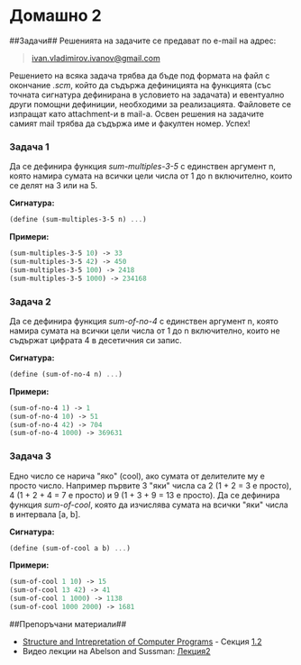 Домашно 2
===========

##Задачи##
Решенията на задачите се предават по e-mail на адрес:

> ivan.vladimirov.ivanov@gmail.com

Решението на всяка задача трябва да бъде под формата на файл с окончание *.scm*, който да съдържа дефиницията на функцията (със точната сигнатура дефинирана в условието на задачата) и евентуално други помощни дефиниции, необходими за реализацията. Файловете се изпращат като attachment-и в mail-a. Освен решения на задачите самият mail трябва да съдържа име и факултен номер. Успех!


### Задача 1 ###
Да се дефинира функция *sum-multiples-3-5* с единствен аргумент n, която намира сумата на всички цели числа от 1 до n включително, които се делят на 3 или на 5.

**Сигнатура:**
```scheme
(define (sum-multiples-3-5 n) ...)
```

**Примери:**
```scheme
(sum-multiples-3-5 10) -> 33
(sum-multiples-3-5 42) -> 450
(sum-multiples-3-5 100) -> 2418
(sum-multiples-3-5 1000) -> 234168
```

### Задача 2 ###
Да се дефинира функция *sum-of-no-4* с единствен аргумент n, която намира сумата на всички цели числа от 1 до n включително, които не съдържат цифрата 4 в десетичния си запис.

**Сигнатура:**
```scheme
(define (sum-of-no-4 n) ...)
```

**Примери:**
```scheme
(sum-of-no-4 1) -> 1
(sum-of-no-4 10) -> 51
(sum-of-no-4 42) -> 704
(sum-of-no-4 1000) -> 369631
```

### Задача 3 ###
Едно число се нарича "яко" (cool), ако сумата от делителите му е просто число. Например първите 3 "яки" числа са 2 (1 + 2 = 3 е просто), 4 (1 + 2 + 4 = 7 е просто) и 9 (1 + 3 + 9 = 13 е просто). Да се дефинира функция *sum-of-cool*, която да изчислява сумата на всички "яки" числа в интервала [a, b].

**Сигнатура:**
```scheme
(define (sum-of-cool a b) ...)
```

**Примери:**
```scheme
(sum-of-cool 1 10) -> 15
(sum-of-cool 13 42) -> 41
(sum-of-cool 1 1000) -> 1138
(sum-of-cool 1000 2000) -> 1681
```


##Препоръчани материали##

* [Structure and Intrepretation of Computer Programs](http://mitpress.mit.edu/sicp/full-text/book/book.html) - Секция [1.2](http://mitpress.mit.edu/sicp/full-text/book/book-Z-H-11.html#%_sec_1.2)
* Видео лекции на Abelson and Sussman: [Лекция2](http://www.youtube.com/watch?v=dlbMuv-jix8)





